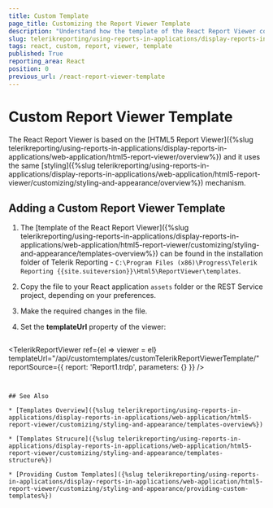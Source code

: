 ```yaml
---
title: Custom Template
page_title: Customizing the Report Viewer Template
description: "Understand how the template of the React Report Viewer component works and learn how to customize it with the provided steps and sample code snippet."
slug: telerikreporting/using-reports-in-applications/display-reports-in-applications/web-application/react-report-viewer/customizing/custom-report-viewer-template
tags: react, custom, report, viewer, template
published: True
reporting_area: React
position: 0
previous_url: /react-report-viewer-template
---
```


# Custom Report Viewer Template
The React Report Viewer is based on the [HTML5 Report Viewer]({%slug telerikreporting/using-reports-in-applications/display-reports-in-applications/web-application/html5-report-viewer/overview%}) and it uses the same [styling]({%slug telerikreporting/using-reports-in-applications/display-reports-in-applications/web-application/html5-report-viewer/customizing/styling-and-appearance/overview%}) mechanism.

## Adding a Custom Report Viewer Template

1. The [template of the React Report Viewer]({%slug telerikreporting/using-reports-in-applications/display-reports-in-applications/web-application/html5-report-viewer/customizing/styling-and-appearance/templates-overview%}) can be found in the installation folder of Telerik Reporting - `C:\Program Files (x86)\Progress\Telerik Reporting {{site.suiteversion}}\Html5\ReportViewer\templates`.

1. Copy the file to your React application `assets` folder or the REST Service project, depending on your preferences.

1. Make the required changes in the file.

1. Set the **templateUrl** property of the viewer:

	````JavaScript
<TelerikReportViewer
		ref={el => viewer = el}
		templateUrl="/api/customtemplates/customTelerikReportViewerTemplate/"
		reportSource={{
			report: 'Report1.trdp',
			parameters: {}
		}} />
````


## See Also

* [Templates Overview]({%slug telerikreporting/using-reports-in-applications/display-reports-in-applications/web-application/html5-report-viewer/customizing/styling-and-appearance/templates-overview%})

* [Templates Strucure]({%slug telerikreporting/using-reports-in-applications/display-reports-in-applications/web-application/html5-report-viewer/customizing/styling-and-appearance/templates-structure%})

* [Providing Custom Templates]({%slug telerikreporting/using-reports-in-applications/display-reports-in-applications/web-application/html5-report-viewer/customizing/styling-and-appearance/providing-custom-templates%})
